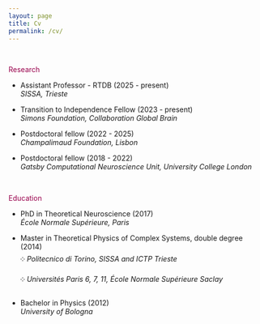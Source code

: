 ```yaml
---
layout: page
title: Cv
permalink: /cv/
---
```


<br>
<p><font style="color: rgb(153,0,76)">Research</font></p>

- Assistant Professor - RTDB (2025 - present)<br>
   *SISSA, Trieste*
  
- Transition to Independence Fellow (2023 - present)<br>
   *Simons Foundation, Collaboration Global Brain* 
   
- Postdoctoral fellow (2022 - 2025)<br>
   *Champalimaud Foundation, Lisbon*
   
- Postdoctoral fellow (2018 - 2022)<br>
   *Gatsby Computational Neuroscience Unit, University College London*
   
<br>
<p><font style="color: rgb(153,0,76)">Education</font></p>

- PhD in Theoretical Neuroscience (2017) <br>*École Normale Supérieure, Paris*<br>

- Master in Theoretical Physics of Complex Systems, double degree (2014)<br>༶ *Politecnico di Torino, SISSA and ICTP Trieste*<br>༶ *Universités Paris 6, 7, 11, École Normale Supérieure Saclay*<br>

- Bachelor in Physics (2012)<br>
  *University of Bologna*

<br>
